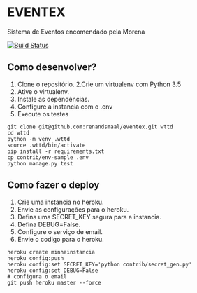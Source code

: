 # EVENTEX

Sistema de Eventos encomendado pela Morena

[![Build Status](https://travis-ci.org/renandsmaal/eventex.svg?branch=master)](https://travis-ci.org/renandsmaal/eventex)

## Como desenvolver?

1. Clone o repositório.
2.Crie um virtualenv com Python 3.5
3. Ative o virtualenv.
4. Instale as dependências.
5. Configure a instancia com o .env
6. Execute os testes

```console
git clone git@github.com:renandsmaal/eventex.git wttd
cd wttd
python -m venv .wttd
source .wttd/bin/activate
pip install -r requirements.txt
cp contrib/env-sample .env
python manage.py test
```

## Como fazer o deploy

1. Crie uma instancia no heroku.
2. Envie as configurações para o heroku.
3. Defina uma SECRET_KEY segura para a instancia.
4. Defina DEBUG=False.
5. Configure o serviço de email.
6. Envie o codigo para o heroku.

```console
heroku create minhainstancia
heroku config:push
heroku config:set SECRET_KEY='python contrib/secret_gen.py'
heroku config:set DEBUG=False
# configura o email
git push heroku master --force
```